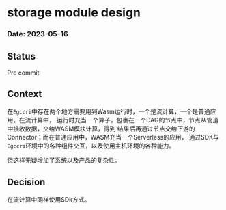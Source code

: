 # storage module design

### Date: 2023-05-16

## Status

Pre commit

## Context

在`Egccri`中存在两个地方需要用到Wasm运行时，一个是流计算，一个是普通应用。在流计算中，
运行时充当一个算子，包裹在一个DAG的节点中，节点从管道中接收数据，交给WASM模块计算，得到
结果后再通过节点交给下游的Connector；而在普通应用中，WASM充当一个Serverless的应用，
通过SDK与`Egccri`环境中的各种组件交互，以及使用主机环境的各种能力。

但这样无疑增加了系统以及产品的复杂性。

## Decision

在流计算中同样使用SDk方式。
